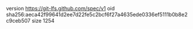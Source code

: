 version https://git-lfs.github.com/spec/v1
oid sha256:aeca42f99641d2ee7d22fe5c2bcf6f27a4635ede0336ef5111b0b8e2c9ceb507
size 1254
